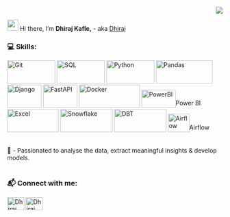 
<p align="right"> <img src="https://komarev.com/ghpvc/?username=47dhiraj&label=Views%20&color=ff6666&style=flat"/></p>

<img src="https://media.giphy.com/media/hvRJCLFzcasrR4ia7z/giphy.gif" width="26"> Hi there,  I’m <b>Dhiraj Kafle,</b> - aka [Dhiraj][portfolio]

### 💻 Skills:

<p>
   <img alt="Git" height="54" width="112" src="https://img.shields.io/badge/-%23FFFFFF.svg?&style=for-the-badge&logo=git&logoColor=f03c2e" />
   <img alt="SQL" height="54" width="112" src="https://img.shields.io/badge/SQL%20-%23FFFFFF.svg?logo=mysql&logoColor=0074a3&style=for-the-badge" />
   <img alt="Python" height="54" width="112" src="https://img.shields.io/badge/Python%20-%23FFFFFF.svg?&style=for-the-badge&logo=python" />
   <img alt="Pandas" height="54" width="132" src="https://img.shields.io/badge/Pandas%20-%23FFFFFF.svg?&style=for-the-badge&logo=pandas&logoColor=darkblue" />
<!--    <img alt="Scikit" height="54" width="118" src="https://img.shields.io/badge/scikit--learn%20-%23FFFFFF.svg?&style=for-the-badge&logo=scikit-learn&logoColor=orange"     /> -->
<!--    <img alt="R" height="54" width="112" src="https://img.shields.io/badge/r%20-%23FFFFFF.svg?&style=for-the-badge&logo=r&logoColor=blue" /> -->
   <img alt="Django" height="54" width="80" src="https://img.shields.io/badge/-%23FFFFFF.svg?&style=for-the-badge&logo=django&logoColor=limegreen" />
   <img alt="FastAPI" height="54" width="80" src="https://img.shields.io/badge/%20-%23FFFFFF.svg?&style=for-the-badge&logo=fastapi&logoColor=009485" />
   <img alt="Docker" height="54" width="142" src="https://img.shields.io/badge/Docker%20-%23FFFFFF.svg?&style=for-the-badge&logo=docker&logoColor=0db7ed" />
   <img alt="PowerBI" height="42" width="80" src="https://github.com/marclelijveld/Power-BI-Icons/blob/main/SVG/Power-BI.svg" /><span style="vertical-align: super;">Power BI</span>
   <img alt="Excel" height="54" width="120" src="https://img.shields.io/badge/-%23FFFFFF.svg?style=for-the-badge&logo=microsoft-excel&logoColor=darkgreen" />
   <img alt="Snowflake" height="54" width="122" src="https://img.shields.io/badge/Snowflake%20-%23FFFFFF.svg?&style=for-the-badge&logo=snowflake" />
   <img alt="DBT" height="54" width="122" src="https://img.shields.io/badge/dbt%20-%23FFFFFF.svg?&style=for-the-badge&logo=dbt&logoColor=orange" />
   <img alt="Airflow" height="43" width="50" src="https://icon.icepanel.io/Technology/svg/Apache-Airflow.svg" /><span style="vertical-align: super;">Airflow</span>
   <br>
   
</p>
<br />
👀 - Passionated to analyse the data, extract meaningful insights & develop models. </br>
<!-- 🌱 - Currently learning <strong>  </strong> </br> -->

<br />

### 📬 Connect with me:
<p align="center">

   [<img align="left" src="https://raw.githubusercontent.com/rahuldkjain/github-profile-readme-generator/master/src/images/icons/Social/linked-in-alt.svg" alt="Dhiraj Kafle | LinkedIn" height="30" width="40" />][linkedin]

   [<img align="left" src="https://raw.githubusercontent.com/rahuldkjain/github-profile-readme-generator/master/src/images/icons/Social/youtube.svg" alt="Dhiraj Kafle | Youtube" height="30" width="40" />][youtube]
</p>

</br>

[portfolio]: https://www.dhirajk.com.np
[linkedin]: https://www.linkedin.com/in/dhiraj-kafle-4a19781a3/
[youtube]: #


<!---
   ✨ It's about me ✨ 
--->
